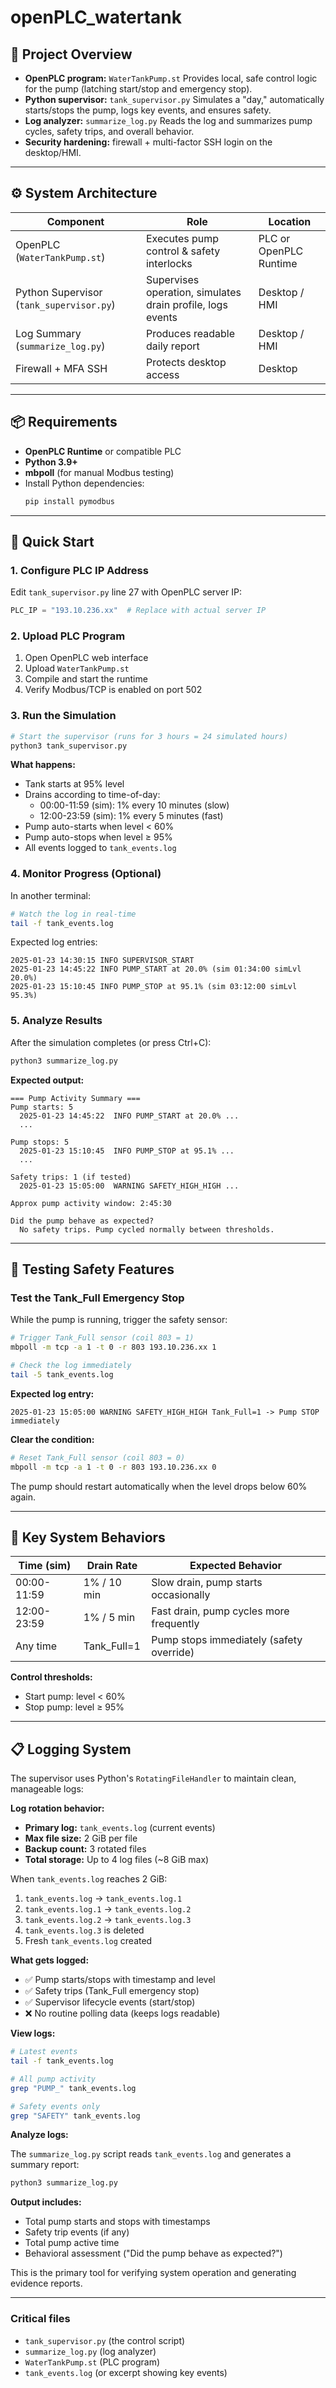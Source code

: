 # openPLC_watertank


## 🧩 Project Overview

- **OpenPLC program:** `WaterTankPump.st`
  Provides local, safe control logic for the pump (latching start/stop and emergency stop).
- **Python supervisor:** `tank_supervisor.py`
  Simulates a "day," automatically starts/stops the pump, logs key events, and ensures safety.
- **Log analyzer:** `summarize_log.py`
  Reads the log and summarizes pump cycles, safety trips, and overall behavior.
- **Security hardening:** firewall + multi-factor SSH login on the desktop/HMI.

---

## ⚙️ System Architecture

| Component | Role | Location |
|------------|------|----------|
| OpenPLC (`WaterTankPump.st`) | Executes pump control & safety interlocks | PLC or OpenPLC Runtime |
| Python Supervisor (`tank_supervisor.py`) | Supervises operation, simulates drain profile, logs events | Desktop / HMI |
| Log Summary (`summarize_log.py`) | Produces readable daily report | Desktop / HMI |
| Firewall + MFA SSH | Protects desktop access | Desktop |

---

## 📦 Requirements

- **OpenPLC Runtime** or compatible PLC
- **Python 3.9+**
- **mbpoll** (for manual Modbus testing)
- Install Python dependencies:
  ```bash
  pip install pymodbus
  ```

---

## 🚀 Quick Start

### 1. Configure PLC IP Address

Edit `tank_supervisor.py` line 27 with OpenPLC server IP:
```python
PLC_IP = "193.10.236.xx"  # Replace with actual server IP
```

### 2. Upload PLC Program

1. Open OpenPLC web interface
2. Upload `WaterTankPump.st`
3. Compile and start the runtime
4. Verify Modbus/TCP is enabled on port 502

### 3. Run the Simulation

```bash
# Start the supervisor (runs for 3 hours = 24 simulated hours)
python3 tank_supervisor.py
```

**What happens:**
- Tank starts at 95% level
- Drains according to time-of-day:
  - 00:00-11:59 (sim): 1% every 10 minutes (slow)
  - 12:00-23:59 (sim): 1% every 5 minutes (fast)
- Pump auto-starts when level < 60%
- Pump auto-stops when level ≥ 95%
- All events logged to `tank_events.log`

### 4. Monitor Progress (Optional)

In another terminal:
```bash
# Watch the log in real-time
tail -f tank_events.log
```

Expected log entries:
```
2025-01-23 14:30:15 INFO SUPERVISOR_START
2025-01-23 14:45:22 INFO PUMP_START at 20.0% (sim 01:34:00 simLvl 20.0%)
2025-01-23 15:10:45 INFO PUMP_STOP at 95.1% (sim 03:12:00 simLvl 95.3%)
```

### 5. Analyze Results

After the simulation completes (or press Ctrl+C):

```bash
python3 summarize_log.py
```

**Expected output:**
```
=== Pump Activity Summary ===
Pump starts: 5
  2025-01-23 14:45:22  INFO PUMP_START at 20.0% ...
  ...

Pump stops: 5
  2025-01-23 15:10:45  INFO PUMP_STOP at 95.1% ...
  ...

Safety trips: 1 (if tested)
  2025-01-23 15:05:00  WARNING SAFETY_HIGH_HIGH ...

Approx pump activity window: 2:45:30

Did the pump behave as expected?
  No safety trips. Pump cycled normally between thresholds.
```

---

## 🧪 Testing Safety Features

### Test the Tank_Full Emergency Stop

While the pump is running, trigger the safety sensor:

```bash
# Trigger Tank_Full sensor (coil 803 = 1)
mbpoll -m tcp -a 1 -t 0 -r 803 193.10.236.xx 1

# Check the log immediately
tail -5 tank_events.log
```

**Expected log entry:**
```
2025-01-23 15:05:00 WARNING SAFETY_HIGH_HIGH Tank_Full=1 -> Pump STOP immediately
```

**Clear the condition:**
```bash
# Reset Tank_Full sensor (coil 803 = 0)
mbpoll -m tcp -a 1 -t 0 -r 803 193.10.236.xx 0
```

The pump should restart automatically when the level drops below 60% again.

---

## 📝 Key System Behaviors

| Time (sim) | Drain Rate | Expected Behavior |
|------------|------------|-------------------|
| 00:00-11:59 | 1% / 10 min | Slow drain, pump starts occasionally |
| 12:00-23:59 | 1% / 5 min | Fast drain, pump cycles more frequently |
| Any time | Tank_Full=1 | Pump stops immediately (safety override) |

**Control thresholds:**
- Start pump: level < 60%
- Stop pump: level ≥ 95%

---

## 📋 Logging System

The supervisor uses Python's `RotatingFileHandler` to maintain clean, manageable logs:

**Log rotation behavior:**
- **Primary log:** `tank_events.log` (current events)
- **Max file size:** 2 GiB per file
- **Backup count:** 3 rotated files
- **Total storage:** Up to 4 log files (~8 GiB max)

When `tank_events.log` reaches 2 GiB:
1. `tank_events.log` → `tank_events.log.1`
2. `tank_events.log.1` → `tank_events.log.2`
3. `tank_events.log.2` → `tank_events.log.3`
4. `tank_events.log.3` is deleted
5. Fresh `tank_events.log` created

**What gets logged:**
- ✅ Pump starts/stops with timestamp and level
- ✅ Safety trips (Tank_Full emergency stop)
- ✅ Supervisor lifecycle events (start/stop)
- ❌ No routine polling data (keeps logs readable)

**View logs:**
```bash
# Latest events
tail -f tank_events.log

# All pump activity
grep "PUMP_" tank_events.log

# Safety events only
grep "SAFETY" tank_events.log
```

**Analyze logs:**

The `summarize_log.py` script reads `tank_events.log` and generates a summary report:

```bash
python3 summarize_log.py
```

**Output includes:**
- Total pump starts and stops with timestamps
- Safety trip events (if any)
- Total pump active time
- Behavioral assessment ("Did the pump behave as expected?")

This is the primary tool for verifying system operation and generating evidence reports.

---


### Critical files

- `tank_supervisor.py` (the control script)
- `summarize_log.py` (log analyzer)
- `WaterTankPump.st` (PLC program)
- `tank_events.log` (or excerpt showing key events)

